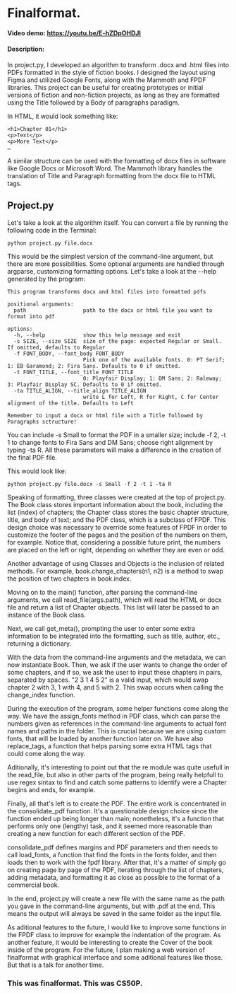 # Finalformat.
#### Video demo: <https://youtu.be/E-hZDpOHDJI>
#### Description:
In project.py, I developed an algorithm to transform .docx and .html files into PDFs formatted in the style of fiction books. I designed the layout using Figma and utilized Google Fonts, along with the Mammoth and FPDF libraries. This project can be useful for creating prototypes or initial versions of fiction and non-fiction projects, as long as they are formatted using the Title followed by a Body of paragraphs paradigm.

In HTML, it would look something like:

```
<h1>Chapter 01</h1>
<p>Text</p>
<p>More Text</p>
…
```

A similar structure can be used with the formatting of docx files in software like Google Docs or Microsoft Word. The Mammoth library handles the translation of Title and Paragraph formatting from the docx file to HTML tags.

## Project.py
Let's take a look at the algorithm itself. You can convert a file by running the following code in the Terminal:

```
python project.py file.docx
```
This would be the simplest version of the command-line argument, but there are more possibilities. Some optional arguments are handled through argparse, customizing formatting options. Let's take a look at the --help generated by the program:
```
This program transforms docx and html files into formatted pdfs

positional arguments:
  path                  path to the docx or html file you want to format into pdf

options:
  -h, --help            show this help message and exit
  -s SIZE, --size SIZE  size of the page: expected Regular or Small. If omitted, defaults to Regular
  -f FONT_BODY, --font_body FONT_BODY
                        Pick one of the available fonts. 0: PT Serif; 1: EB Garamond; 2: Fira Sans. Defaults to 0 if omitted.
  -t FONT_TITLE, --font_title FONT_TITLE
                        0: Playfair Display; 1: DM Sans; 2: Raleway; 3: Playfair Display SC. Defaults to 0 if omitted.
  -ta TITLE_ALIGN, --title_align TITLE_ALIGN
                        write L for Left, R for Right, C for Center alignment of the title. Defaults to Left

Remember to input a docx or html file with a Title followed by Paragraphs sctructure!
```
You can include -s Small to format the PDF in a smaller size; include -f 2, -t 1 to change fonts to Fira Sans and DM Sans; choose right alignment by typing -ta R. All these parameters will make a difference in the creation of the final PDF file.

This would look like:

```
python project.py file.docx -s Small -f 2 -t 1 -ta R
```

Speaking of formatting, three classes were created at the top of project.py. The Book class stores important information about the book, including the list (index) of chapters; the Chapter class stores the basic chapter structure, title, and body of text; and the PDF class, which is a subclass of FPDF. This design choice was necessary to override some features of FPDF in order to customize the footer of the pages and the position of the numbers on them, for example. Notice that, considering a possible future print, the numbers are placed on the left or right, depending on whether they are even or odd.

Another advantage of using Classes and Objects is the inclusion of related methods. For example, book.change_chapters(n1, n2) is a method to swap the position of two chapters in book.index.

Moving on to the main() function, after parsing the command-line arguments, we call read_file(args.path), which will read the HTML or docx file and return a list of Chapter objects. This list will later be passed to an instance of the Book class.

Next, we call get_meta(), prompting the user to enter some extra information to be integrated into the formatting, such as title, author, etc., returning a dictionary.

With the data from the command-line arguments and the metadata, we can now instantiate Book. Then, we ask if the user wants to change the order of some chapters, and if so, we ask the user to input these chapters in pairs, separated by spaces. "2 3 1 4 5 2" is a valid input, which would swap chapter 2 with 3, 1 with 4, and 5 with 2. This swap occurs when calling the change_index function.

During the execution of the program, some helper functions come along the way. We have the assign_fonts method in PDF class, which can parse the numbers given as references in the command-line arguments to actual font names and paths in the folder. This is crucial because we are using custom fonts, that will be loaded by another function later on. We have also replace_tags, a function that helps parsing some extra HTML tags that could come along the way.

Aditionally, it's interesting to point out that the re module was quite usefull in the read_file, but also in other parts of the program, being really helpfull to use regex sintax to find and catch some patterns to identify were a Chapter begins and ends, for example.

Finally, all that's left is to create the PDF. The entire work is concentrated in the consolidate_pdf function. It's a questionable design choice since the function ended up being longer than main; nonetheless, it's a function that performs only one (lengthy) task, and it seemed more reasonable than creating a new function for each different section of the PDF.

consolidate_pdf defines margins and PDF parameters and then needs to call load_fonts, a function that find the fonts in the fonts folder, and then loads then to work with the fpdf library. After that, it's a matter of simply go on creating page by page of the PDF, iterating through the list of chapters, adding metadata, and formatting it as close as possible to the format of a commercial book.

In the end, project.py will create a new file with the same name as the path you gave in the command-line arguments, but with .pdf at the end. This means the output will always be saved in the same folder as the input file.

As aditional features to the future, I would like to improve some functions in the FPDF class to improve for example the indentation of the program. As another feature, it would be interesting to create the Cover of the book inside of the program. For the future, I plan making a web version of finalformat with graphical interface and some aditional features like those. But that is a talk for another time.

### This was finalformat. This was CS50P.
